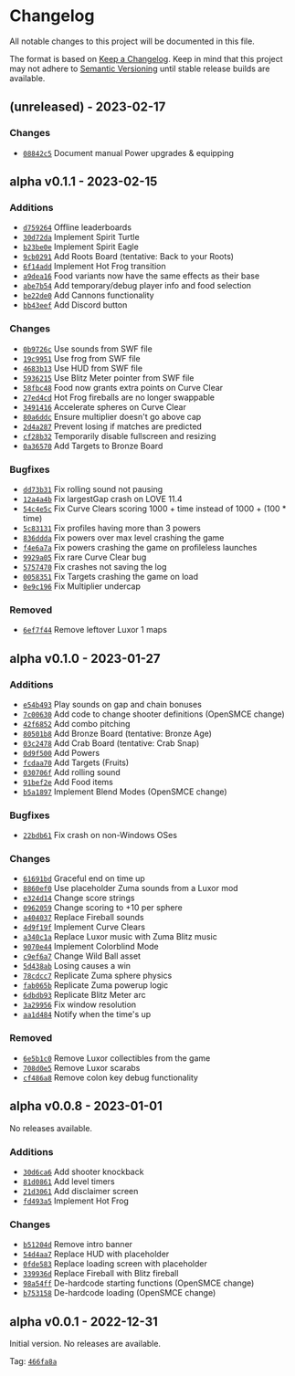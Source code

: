 
# Changelog
All notable changes to this project will be documented in this file.

The format is based on [Keep a Changelog](http://keepachangelog.com/).
Keep in mind that this project may not adhere to [Semantic Versioning](http://semver.org/)
until stable release builds are available.

## (unreleased) - 2023-02-17

### Changes
- [`08842c5`][unreleased-c1] Document manual Power upgrades & equipping

[unreleased-c1]: https://github.com/ZumaBlitzRemake/ZumaBlitzRemake/commit/08842c5

## alpha v0.1.1 - 2023-02-15

### Additions
- [`d759264`][a-v.0.1.1-a1] Offline leaderboards
- [`30d72da`][a-v.0.1.1-a2] Implement Spirit Turtle
- [`b23be0e`][a-v.0.1.1-a3] Implement Spirit Eagle
- [`9cb0291`][a-v.0.1.1-a4] Add Roots Board (tentative: Back to your Roots)
- [`6f14add`][a-v.0.1.1-a5] Implement Hot Frog transition
- [`a9dea16`][a-v.0.1.1-a6] Food variants now have the same effects as their base
- [`abe7b54`][a-v.0.1.1-a7] Add temporary/debug player info and food selection
- [`be22de0`][a-v.0.1.1-a8] Add Cannons functionality
- [`bb43eef`][a-v.0.1.1-a9] Add Discord button

### Changes
- [`0b9726c`][a-v.0.1.1-c1] Use sounds from SWF file
- [`19c9951`][a-v.0.1.1-c2] Use frog from SWF file
- [`4683b13`][a-v.0.1.1-c3] Use HUD from SWF file
- [`5936215`][a-v.0.1.1-c4] Use Blitz Meter pointer from SWF file
- [`58fbc48`][a-v.0.1.1-c5] Food now grants extra points on Curve Clear
- [`27ed4cd`][a-v.0.1.1-c6] Hot Frog fireballs are no longer swappable
- [`3491416`][a-v.0.1.1-c7] Accelerate spheres on Curve Clear
- [`80a6ddc`][a-v.0.1.1-c8] Ensure multiplier doesn't go above cap
- [`2d4a287`][a-v.0.1.1-c9] Prevent losing if matches are predicted
- [`cf28b32`][a-v.0.1.1-c10] Temporarily disable fullscreen and resizing
- [`0a36570`][a-v.0.1.1-c11] Add Targets to Bronze Board

### Bugfixes
- [`dd73b31`][a-v.0.1.1-b1] Fix rolling sound not pausing
- [`12a4a4b`][a-v.0.1.1-b2] Fix largestGap crash on LOVE 11.4
- [`54c4e5c`][a-v.0.1.1-b3] Fix Curve Clears scoring 1000 + time instead of 1000 + (100 * time)
- [`5c83131`][a-v.0.1.1-b4] Fix profiles having more than 3 powers
- [`836ddda`][a-v.0.1.1-b5] Fix powers over max level crashing the game
- [`f4e6a7a`][a-v.0.1.1-b6] Fix powers crashing the game on profileless launches
- [`9929a05`][a-v.0.1.1-b7] Fix rare Curve Clear bug
- [`5757470`][a-v.0.1.1-b8] Fix crashes not saving the log
- [`0058351`][a-v.0.1.1-b9] Fix Targets crashing the game on load
- [`0e9c196`][a-v.0.1.1-b10] Fix Multiplier undercap

### Removed
- [`6ef7f44`][a-v.0.1.1-r1] Remove leftover Luxor 1 maps

[a-v.0.1.1-a1]: https://github.com/ZumaBlitzRemake/ZumaBlitzRemake/commit/d759264
[a-v.0.1.1-a2]: https://github.com/ZumaBlitzRemake/ZumaBlitzRemake/commit/30d72da
[a-v.0.1.1-a3]: https://github.com/ZumaBlitzRemake/ZumaBlitzRemake/commit/b23be0e
[a-v.0.1.1-a4]: https://github.com/ZumaBlitzRemake/ZumaBlitzRemake/commit/9cb0291
[a-v.0.1.1-a5]: https://github.com/ZumaBlitzRemake/ZumaBlitzRemake/commit/6f14add
[a-v.0.1.1-a6]: https://github.com/ZumaBlitzRemake/ZumaBlitzRemake/commit/a9dea16
[a-v.0.1.1-a7]: https://github.com/ZumaBlitzRemake/ZumaBlitzRemake/commit/abe7b54
[a-v.0.1.1-a8]: https://github.com/ZumaBlitzRemake/ZumaBlitzRemake/commit/be22de0
[a-v.0.1.1-a9]: https://github.com/ZumaBlitzRemake/ZumaBlitzRemake/commit/bb43eef

[a-v.0.1.1-c1]: https://github.com/ZumaBlitzRemake/ZumaBlitzRemake/commit/0b9726c
[a-v.0.1.1-c2]: https://github.com/ZumaBlitzRemake/ZumaBlitzRemake/commit/19c9951
[a-v.0.1.1-c3]: https://github.com/ZumaBlitzRemake/ZumaBlitzRemake/commit/4683b13
[a-v.0.1.1-c4]: https://github.com/ZumaBlitzRemake/ZumaBlitzRemake/commit/5936215
[a-v.0.1.1-c5]: https://github.com/ZumaBlitzRemake/ZumaBlitzRemake/commit/58fbc48
[a-v.0.1.1-c6]: https://github.com/ZumaBlitzRemake/ZumaBlitzRemake/commit/27ed4cd
[a-v.0.1.1-c7]: https://github.com/ZumaBlitzRemake/ZumaBlitzRemake/commit/3491416
[a-v.0.1.1-c8]: https://github.com/ZumaBlitzRemake/ZumaBlitzRemake/commit/80a6ddc
[a-v.0.1.1-c9]: https://github.com/ZumaBlitzRemake/ZumaBlitzRemake/commit/2d4a287
[a-v.0.1.1-c10]: https://github.com/ZumaBlitzRemake/ZumaBlitzRemake/commit/0e9c196
[a-v.0.1.1-c11]: https://github.com/ZumaBlitzRemake/ZumaBlitzRemake/commit/0a36570

[a-v.0.1.1-b1]: https://github.com/ZumaBlitzRemake/ZumaBlitzRemake/commit/dd73b31
[a-v.0.1.1-b2]: https://github.com/ZumaBlitzRemake/ZumaBlitzRemake/commit/12a4a4b
[a-v.0.1.1-b3]: https://github.com/ZumaBlitzRemake/ZumaBlitzRemake/commit/54c4e5c
[a-v.0.1.1-b4]: https://github.com/ZumaBlitzRemake/ZumaBlitzRemake/commit/5c83131
[a-v.0.1.1-b5]: https://github.com/ZumaBlitzRemake/ZumaBlitzRemake/commit/836ddda
[a-v.0.1.1-b6]: https://github.com/ZumaBlitzRemake/ZumaBlitzRemake/commit/f4e6a7a
[a-v.0.1.1-b7]: https://github.com/ZumaBlitzRemake/ZumaBlitzRemake/commit/9929a05
[a-v.0.1.1-b8]: https://github.com/ZumaBlitzRemake/ZumaBlitzRemake/commit/5757470
[a-v.0.1.1-b9]: https://github.com/ZumaBlitzRemake/ZumaBlitzRemake/commit/0058351
[a-v.0.1.1-b10]: https://github.com/ZumaBlitzRemake/ZumaBlitzRemake/commit/0e9c196

[a-v.0.1.1-r1]: https://github.com/ZumaBlitzRemake/ZumaBlitzRemake/commit/6ef7f44

## alpha v0.1.0 - 2023-01-27

### Additions
- [`e54b493`][a-v0.1.0-a1] Play sounds on gap and chain bonuses
- [`7c00630`][a-v0.1.0-a2] Add code to change shooter definitions (OpenSMCE change)
- [`42f6852`][a-v0.1.0-a3] Add combo pitching
- [`80501b8`][a-v0.1.0-a4] Add Bronze Board (tentative: Bronze Age)
- [`03c2478`][a-v0.1.0-a5] Add Crab Board (tentative: Crab Snap)
- [`0d9f500`][a-v0.1.0-a6] Add Powers
- [`fcdaa70`][a-v0.1.0-a7] Add Targets (Fruits)
- [`030706f`][a-v0.1.0-a8] Add rolling sound
- [`91bef2e`][a-v0.1.0-a9] Add Food items
- [`b5a1897`][a-v0.1.0-a10] Implement Blend Modes (OpenSMCE change)

### Bugfixes
- [`22bdb61`][a-v0.1.0-b1] Fix crash on non-Windows OSes

### Changes
- [`61691bd`][a-v0.1.0-c1] Graceful end on time up
- [`8860ef0`][a-v0.1.0-c2] Use placeholder Zuma sounds from a Luxor mod
- [`e324d14`][a-v0.1.0-c3] Change score strings
- [`0962059`][a-v0.1.0-c4] Change scoring to +10 per sphere
- [`a404037`][a-v0.1.0-c5] Replace Fireball sounds
- [`4d9f19f`][a-v0.1.0-c6] Implement Curve Clears
- [`a340c1a`][a-v0.1.0-c7] Replace Luxor music with Zuma Blitz music
- [`9070e44`][a-v0.1.0-c8] Implement Colorblind Mode
- [`c9ef6a7`][a-v0.1.0-c9] Change Wild Ball asset
- [`5d438ab`][a-v0.1.0-c10] Losing causes a win
- [`78cdcc7`][a-v0.1.0-c11] Replicate Zuma sphere physics
- [`fab065b`][a-v0.1.0-c12] Replicate Zuma powerup logic
- [`6dbdb93`][a-v0.1.0-c13] Replicate Blitz Meter arc
- [`3a29956`][a-v0.1.0-c14] Fix window resolution
- [`aa1d484`][a-v0.1.0-c15] Notify when the time's up

### Removed
- [`6e5b1c0`][a-v0.1.0-r1] Remove Luxor collectibles from the game
- [`708d0e5`][a-v0.1.0-r2] Remove Luxor scarabs
- [`cf486a8`][a-v0.1.0-r3] Remove colon key debug functionality

[a-v0.1.0-a1]: https://github.com/ZumaBlitzRemake/ZumaBlitzRemake/commit/e54b493
[a-v0.1.0-a2]: https://github.com/ZumaBlitzRemake/ZumaBlitzRemake/commit/7c00630
[a-v0.1.0-a3]: https://github.com/ZumaBlitzRemake/ZumaBlitzRemake/commit/42f6852
[a-v0.1.0-a4]: https://github.com/ZumaBlitzRemake/ZumaBlitzRemake/commit/80501b8
[a-v0.1.0-a5]: https://github.com/ZumaBlitzRemake/ZumaBlitzRemake/commit/03c2478
[a-v0.1.0-a6]: https://github.com/ZumaBlitzRemake/ZumaBlitzRemake/commit/0d9f500
[a-v0.1.0-a7]: https://github.com/ZumaBlitzRemake/ZumaBlitzRemake/commit/fcdaa70
[a-v0.1.0-a8]: https://github.com/ZumaBlitzRemake/ZumaBlitzRemake/commit/030706f
[a-v0.1.0-a9]: https://github.com/ZumaBlitzRemake/ZumaBlitzRemake/commit/91bef2e
[a-v0.1.0-a10]: https://github.com/ZumaBlitzRemake/ZumaBlitzRemake/commit/b5a1897

[a-v0.1.0-b1]: https://github.com/ZumaBlitzRemake/ZumaBlitzRemake/commit/22bdb61

[a-v0.1.0-c1]: https://github.com/ZumaBlitzRemake/ZumaBlitzRemake/commit/61691bd
[a-v0.1.0-c2]: https://github.com/ZumaBlitzRemake/ZumaBlitzRemake/commit/8860ef0
[a-v0.1.0-c3]: https://github.com/ZumaBlitzRemake/ZumaBlitzRemake/commit/e324d14
[a-v0.1.0-c4]: https://github.com/ZumaBlitzRemake/ZumaBlitzRemake/commit/0962059
[a-v0.1.0-c5]: https://github.com/ZumaBlitzRemake/ZumaBlitzRemake/commit/a404037
[a-v0.1.0-c6]: https://github.com/ZumaBlitzRemake/ZumaBlitzRemake/commit/4d9f19f
[a-v0.1.0-c7]: https://github.com/ZumaBlitzRemake/ZumaBlitzRemake/commit/a340c1a
[a-v0.1.0-c8]: https://github.com/ZumaBlitzRemake/ZumaBlitzRemake/commit/9070e44
[a-v0.1.0-c9]: https://github.com/ZumaBlitzRemake/ZumaBlitzRemake/commit/c9ef6a7
[a-v0.1.0-c10]: https://github.com/ZumaBlitzRemake/ZumaBlitzRemake/commit/5d438ab
[a-v0.1.0-c11]: https://github.com/ZumaBlitzRemake/ZumaBlitzRemake/commit/78cdcc7
[a-v0.1.0-c12]: https://github.com/ZumaBlitzRemake/ZumaBlitzRemake/commit/fab065b
[a-v0.1.0-c13]: https://github.com/ZumaBlitzRemake/ZumaBlitzRemake/commit/6dbdb93
[a-v0.1.0-c14]: https://github.com/ZumaBlitzRemake/ZumaBlitzRemake/commit/3a29956
[a-v0.1.0-c15]: https://github.com/ZumaBlitzRemake/ZumaBlitzRemake/commit/aa1d484

[a-v0.1.0-r1]: https://github.com/ZumaBlitzRemake/ZumaBlitzRemake/commit/6e5b1c0
[a-v0.1.0-r2]: https://github.com/ZumaBlitzRemake/ZumaBlitzRemake/commit/708d0e5
[a-v0.1.0-r3]: https://github.com/ZumaBlitzRemake/ZumaBlitzRemake/commit/cf486a8

## alpha v0.0.8 - 2023-01-01

No releases available.

### Additions
- [`30d6ca6`][a-v0.0.8-a1] Add shooter knockback
- [`81d0861`][a-v0.0.8-a2] Add level timers
- [`21d3061`][a-v0.0.8-a3] Add disclaimer screen
- [`fd493a5`][a-v0.0.8-a4] Implement Hot Frog

### Changes
- [`b51204d`][a-v0.0.8-c1] Remove intro banner
- [`54d4aa7`][a-v0.0.8-c2] Replace HUD with placeholder
- [`0fde583`][a-v0.0.8-c3] Replace loading screen with placeholder
- [`339936d`][a-v0.0.8-c4] Replace Fireball with Blitz fireball
- [`98a54ff`][a-v0.0.8-c5] De-hardcode starting functions (OpenSMCE change)
- [`b753158`][a-v0.0.8-c6] De-hardcode loading (OpenSMCE change)

[a-v0.0.8-a1]: https://github.com/ZumaBlitzRemake/ZumaBlitzRemake/commit/30d6ca6
[a-v0.0.8-a2]: https://github.com/ZumaBlitzRemake/ZumaBlitzRemake/commit/81d0861
[a-v0.0.8-a3]: https://github.com/ZumaBlitzRemake/ZumaBlitzRemake/commit/21d3061
[a-v0.0.8-a4]: https://github.com/ZumaBlitzRemake/ZumaBlitzRemake/commit/fd493a5

[a-v0.0.8-c1]: https://github.com/ZumaBlitzRemake/ZumaBlitzRemake/commit/b51204d
[a-v0.0.8-c2]: https://github.com/ZumaBlitzRemake/ZumaBlitzRemake/commit/54d4aa7
[a-v0.0.8-c3]: https://github.com/ZumaBlitzRemake/ZumaBlitzRemake/commit/0fde583
[a-v0.0.8-c4]: https://github.com/ZumaBlitzRemake/ZumaBlitzRemake/commit/339936d
[a-v0.0.8-c5]: https://github.com/ZumaBlitzRemake/ZumaBlitzRemake/commit/98a54ff
[a-v0.0.8-c6]: https://github.com/ZumaBlitzRemake/ZumaBlitzRemake/commit/b753158

## alpha v0.0.1 - 2022-12-31
  
Initial version. No releases are available.

Tag: [`466fa8a`][466fa8a]

[466fa8a]: https://github.com/ZumaBlitzRemake/ZumaBlitzRemake/commit/466fa8a